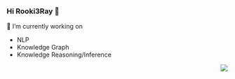 ### Hi Rooki3Ray 👋

🔭 I’m currently working on 
- NLP
- Knowledge Graph
- Knowledge Reasoning/Inference

<img align="right" src="https://github-readme-stats.vercel.app/api?username=rooki3ray&show_icons=true&icon_color=CE1D2D&text_color=718096&bg_color=ffffff&hide_title=true" />
<!--
**rooki3ray/rooki3ray** is a ✨ _special_ ✨ repository because its `README.md` (this file) appears on your GitHub profile.

Here are some ideas to get you started:

- 🔭 I’m currently working on ...
- 🌱 I’m currently learning ...
- 👯 I’m looking to collaborate on ...
- 🤔 I’m looking for help with ...
- 💬 Ask me about ...
- 📫 How to reach me: ...
- 😄 Pronouns: ...
- ⚡ Fun fact: ...
-->
